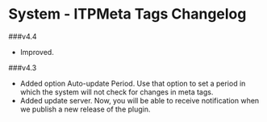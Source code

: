 System - ITPMeta Tags Changelog
===============================

###v4.4
* Improved.

###v4.3
* Added option Auto-update Period. Use that option to set a period in which the system will not check for changes in meta tags.
* Added update server. Now, you will be able to receive notification when we publish a new release of the plugin. 